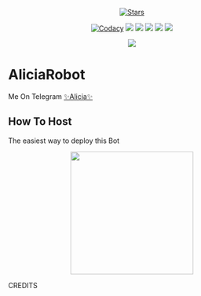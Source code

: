 <p align="center">
    <a href="https://github.com/H1M4N5HU0P/AliciaRobot/stargazers"><img src="https://img.shields.io/github/stars/H1M4N5HU0P/AliciaRobot?label=Stars&style=flat-square&logo=github&color=F10070" alt="Stars" /></a>
</p>
<p align="center">
    <a href="https://app.codacy.com/manual/H1M4N5HU0P/AliciaRobot/dashboard"> <img src="https://img.shields.io/codacy/grade/4d58f2a402b54aed8a7d95f7add45a81?color=brightgreen&logo=codacy&logoColor=green&style=for-the-badge" alt="Codacy" /></a>
    <a href="https://github.com/H1M4N5HU0P/AliciaRobot"> <img src="https://img.shields.io/github/repo-size/H1M4N5HU0P/AliciaRobot?color=orange&logo=github&logoColor=green&style=for-the-badge" /></a>
    <a href="https://github.com/H1M4N5HU0P/AliciaRobot/commits/prince"> <img src="https://img.shields.io/github/last-commit/H1M4N5HU0P/AliciaRobot?color=blue&logo=github&logoColor=green&style=for-the-badge" /></a>
    <a href="https://github.com/H1M4N5HU0P/AliciaRobot/issues"> <img src="https://img.shields.io/github/issues/H1M4N5HU0P/AliciaRobot?color=blueviolet&logo=github&logoColor=green&style=for-the-badge" /></a>
    <a href="https://github.com/H1M4N5HU0P/AliciaRobot/network/members"> <img src="https://img.shields.io/github/forks/H1M4N5HU0P/AliciaRobot?color=red&logo=github&logoColor=green&style=for-the-badge" /></a>  
    <a href="https://pypi.org/project/Telethon/"> <img src="https://img.shields.io/pypi/v/telethon?color=yellow&label=telethon&logo=python&logoColor=green&style=for-the-badge" /></a>
</p>

<p align="center">
  <img src="https://telegra.ph/file/5afc6d7c3f48aa6d67000.jpg">
</p>

# AliciaRobot
Me On Telegram [✨Alicia✨](https://t.me/AliciaGroup_bot)

## How To Host
The easiest way to deploy this Bot
<p align="center"><a href="https://heroku.com/deploy?template=https://github.com/VENOM-CRAZY/V3NOM"> <img src="https://img.shields.io/badge/Deploy%20To%20Heroku-black?style=for-the-badge&logo=heroku" width="250" height="250"/></a></p>
 
CREDITS
```


```

